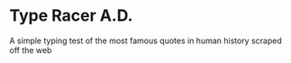# Type Racer A.D.
A simple typing test of the most famous quotes in human history scraped off the web
